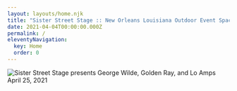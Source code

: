 ```yaml
---
layout: layouts/home.njk
title: "Sister Street Stage :: New Orleans Louisiana Outdoor Event Space"
date: 2021-04-04T00:00:00.000Z
permalink: /
eleventyNavigation:
  key: Home
  order: 0
---
```


![Sister Street Stage presents George Wilde, Golden Ray, and Lo Amps April 25, 2021](/static/img/SisterStreetStage-Apr-25-2021.png "Sister Street Stage presents George Wilde, Golden Ray, and Lo Amps Sunday April 25, 2021")
